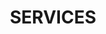 ---
title : "SERVICES"
service_list:
# service item loop
- name : "Web Development"
  image : "images/icons/web-development.png"
  
# service item loop
- name : "Software Development"
  image : "images/icons/graphic-design.png"
  
# service item loop
- name : "Server Management"
  image : "images/icons/dbms.png"
  
# service item loop
- name : "CI/CD"
  image : "images/icons/software-development.png"
  
# service item loop
- name : "Monitoring"
  image : "images/icons/marketing.png"
  
# service item loop
- name : "Containerization"
  image : "images/icons/mobile-app.png"



# custom style
custom_class: "" 
custom_attributes: "" 
custom_css: ""
---